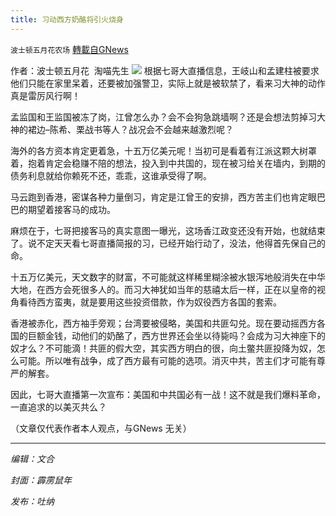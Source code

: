 ```yaml
---
title: 习动西方奶酪将引火烧身
---
```

`波士顿五月花农场` [轉載自GNews](https://gnews.org/zh-hans/1595198/)

作者：波士顿五月花  淘喵先生
![](https://assets.gnews.org/wp-content/uploads/2021/10/adgdfgd.jpg)
根据七哥大直播信息，王岐山和孟建柱被要求他们只能在家里呆着，还要被加强警卫，实际上就是被软禁了，看来习大神的动作真是雷厉风行啊！

孟监国和王监国被冻了岗，江曾怎么办？会不会狗急跳墙啊？还是会想法剪掉习大神的裙边–陈希、栗战书等人？战况会不会越来越激烈呢？

海外的各方资本肯定更着急，十五万亿美元呢！当初可是看着有江派这颗大树罩着，抱着肯定会稳赚不陪的想法，投入到中共国的，现在被习给关在墙内，到期的债务利息就给你赖死不还，乖乖，这谁承受得了啊。

马云跑到香港，密谋各种力量倒习，肯定是江曾王的安排，西方苦主们也肯定眼巴巴的期望着接客马的成功。

麻烦在于，七哥把接客马的真实意图一曝光，这场香江政变还没有开始，也就结束了。说不定天天看七哥直播简报的习，已经开始行动了，没法，他得首先保自己的命。

十五万亿美元，天文数字的财富，不可能就这样稀里糊涂被水银泻地般消失在中华大地，在西方会死很多人的。而习大神犹如当年的慈禧太后一样，正在以皇帝的视角看待西方蛮夷，就是要用这些投资借款，作为奴役西方各国的套索。

香港被赤化，西方袖手旁观；台湾要被侵略，美国和共匪勾兑。现在要动摇西方各国的巨额金钱，动他们的奶酪了，西方世界还会坐以待毙吗？会成为习大神座下的奴才么？不可能滴！共匪的假大空，其实西方明白的很，向土鳖共匪投降为奴，怎么可能。所以唯有战争，成了西方最有可能的选项。消灭中共，苦主们才可能有尊严的解套。

因此，七哥大直播第一次宣布：美国和中共国必有一战！这不就是我们爆料革命，一直追求的以美灭共么？

（文章仅代表作者本人观点，与GNews 无关）

* * *

*编辑：文合*

*封面：霹雳鼠年*

*发布：吐纳*
